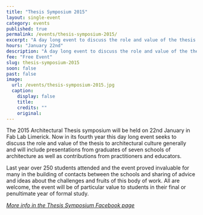 ```yaml
---
title: "Thesis Symposium 2015"
layout: single-event
category: events
published: true
permalink: /events/thesis-symposium-2015/
excerpt: "A day long event to discuss the role and value of the thesis to architectural culture"
hours: "January 22nd"
description: "A day long event to discuss the role and value of the thesis to architectural culture. January 22nd"
fee: "Free Event"
slug: thesis-symposium-2015
soon: false
past: false
image:
  url: /events/thesis-symposium-2015.jpg
  caption:
    display: false
    title: 
    credits: ""
    original: 
---
```


The 2015 Architectural Thesis symposium will be held on 22nd January in Fab Lab Limerick. Now in its fourth year this day long event seeks to discuss the role and value of the thesis to architectural culture generally and will include presentations from graduates of seven schools of architecture as well as contributions from practitioners and educators. 

Last year over 250 students attended and the event proved invaluable for many in the building of contacts between the schools and sharing of advice and ideas about the challenges and fruits of this body of work. All are welcome, the event will be of particular value to students in their final or penultimate year of formal study.

*[More info in the Thesis Symposium Facebook page](https://www.facebook.com/ThesisSymposium)*